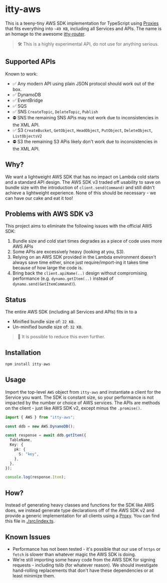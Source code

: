 # itty-aws

This is a teeny-tiny AWS SDK implementation for TypeScript using [Proxies](https://developer.mozilla.org/en-US/docs/Web/JavaScript/Reference/Global_Objects/Proxy) that fits everything into `~49 KB`, including all Services and APIs. The name is an homage to the awesome [itty-router](https://github.com/kwhitley/itty-router).

> 🛠 This is a highly experimental API, do not use for anything serious.

## Supported APIs

Known to work:

- ✅ Any modern API using plain JSON protocol should work out of the box.
- ✅ DynamoDB
- ✅ EventBridge
- ✅ SQS
- ✅ SNS `CreateTopic`, `DeleteTopic`, `Publish`
- ⛔️ SNS the remaining SNS APis may not work due to inconsistencies in the XML API.
- ✅ S3 `CreateBucket`, `GetObject`, `HeadObject`, `PutObject`, `DeleteObject`, `ListObjectsV2`
- ⛔️ S3 the remaining S3 APis likely don't work due to inconsistencies in the XML API.

## Why?

We want a lightweight AWS SDK that has no impact on Lambda cold starts and a standard API design. The AWS SDK v3 traded off usability to save on bundle size with the introduction of `client.send(Command)` and still didn't achieve a lightweight experience. None of this should be necessary - we can have our cake and eat it too!

## Problems with AWS SDK v3

This project aims to eliminate the following issues with the official AWS SDK:

1. Bundle size and cold start times degrades as a piece of code uses more AWS APIs
2. Some APIs are excessively heavy (looking at you, S3).
3. Relying on an AWS SDK provided in the Lambda environment doesn't always save time either, since just require/import-ing it takes time because of how large the code is.
4. Bring back the `client.apiName(..)` design without compromising performance (e.g. `dynamo.getItem(..)` instead of `dynamo.send(GetItemCommand)`).

## Status

The entire AWS SDK (including all Services and APIs) fits in to a

- Minified bundle size of: `22 KB`.
- Un-minified bundle size of: `32 KB`.

> 💪 It is possible to reduce this even further.

## Installation

```ts
npm install itty-aws
```

## Usage

Import the top-level `AWS` object from `itty-aws` and instantiate a client for the Service you want. The SDK is constant size, so your performance is not impacted by the number or choice of AWS services. The APIs are methods on the client - just like AWS SDK v2, except minus the `.promise()`.

```ts
import { AWS } from "itty-aws";

const ddb = new AWS.DynamoDB();

const response = await ddb.getItem({
  TableName,
  Key: {
    pk: {
      S: "key",
    },
  },
});

console.log(response.Item);
```

## How?

Instead of generating heavy classes and functions for the SDK like AWS does, we instead generate type declarations off of the AWS SDK v2 and provide a generic implementation for all clients using a [Proxy](https://developer.mozilla.org/en-US/docs/Web/JavaScript/Reference/Global_Objects/Proxy). You can find this file in [./src/index.ts](./src/index.ts).

## Known Issues

- Performance has not been tested - it's possible that our use of `https` or `fetch` is slower than whatever magic the AWS SDK is doing.
- We're still importing some heavy code from the AWS SDK for signing requests - including tslib (for whatever reason). We should investigate hand-rolling replacements that don't have these dependencies or at least minimize them.
